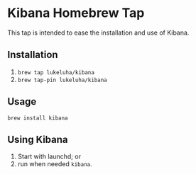 # Kibana Homebrew Tap

This tap is intended to ease the installation and use of Kibana.

## Installation

1. `brew tap lukeluha/kibana`
1. `brew tap-pin lukeluha/kibana`

## Usage

`brew install kibana`

## Using Kibana

1. Start with launchd; or
1. run when needed `kibana`.
